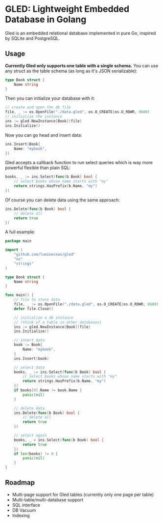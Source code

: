 # GLED: Lightweight Embedded Database in Golang

Gled is an embedded relational database implemented in pure Go, inspired by SQLite and PostgreSQL.

## Usage

**Currently Gled only supports one table with a single schema.** You can use any struct as the table schema (as long as it's JSON serializable):

```go
type Book struct {
	Name string
}
```

Then you can initialize your database with it:

```go
// create and open the db file
file, _ := os.OpenFile("./data.gled", os.O_CREATE|os.O_RDWR, 0600)
// initialize the instance
ins := gled.NewInstance[Book](file)
ins.Initialize()
```

Now you can go head and insert data:

```go
ins.Insert(Book{
    Name: "mybook",
})
```

Gled accepts a callback function to run select queries which is way more powerful flexible than plain SQL:

```go
books, _ := ins.Select(func(b Book) bool {
    // select books whose name starts with "my"
    return strings.HasPrefix(b.Name, "my")
})
```

Of course you can delete data using the same approach:

```go
ins.Delete(func(b Book) bool {
    // delete all
    return true
})
```

A full example:
```go
package main

import (
	"github.com/luminocean/gled"
	"os"
	"strings"
)

type Book struct {
	Name string
}

func main() {
	// file to store data
	file, _ := os.OpenFile("./data.gled", os.O_CREATE|os.O_RDWR, 0600)
	defer file.Close()

	// initialize a db instance
	// (think of a table in other databases)
	ins := gled.NewInstance[Book](file)
	ins.Initialize()

	// insert data
	book := Book{
		Name: "mybook",
	}
	ins.Insert(book)

	// select data
	books, _ := ins.Select(func(b Book) bool {
		// select books whose name starts with "my"
		return strings.HasPrefix(b.Name, "my")
	})
	if books[0].Name != book.Name {
		panic(nil)
	}

	// delete data
	ins.Delete(func(b Book) bool {
		// delete all
		return true
	})

	// select again
	books, _ = ins.Select(func(b Book) bool {
		return true
	})
	if len(books) != 0 {
		panic(nil)
	}
}
```

## Roadmap

- Multi-page support for Gled tables (currently only one page per table)
- Multi-table/multi-database support
- SQL interface
- DB Vacuum
- Indexing
